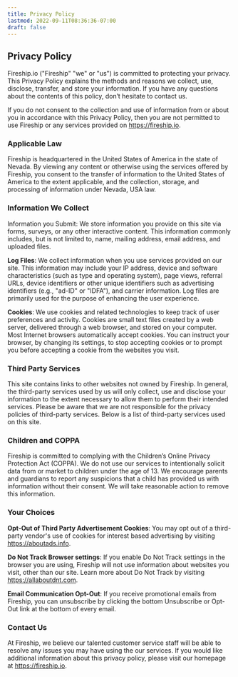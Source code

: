 ```yaml
---
title: Privacy Policy
lastmod: 2022-09-11T08:36:36-07:00
draft: false
---
```


## Privacy Policy

Fireship.io ("Fireship" "we" or "us") is committed to protecting your privacy. This Privacy Policy explains the methods and reasons we collect, use, disclose, transfer, and store your information. If you have any questions about the contents of this policy, don’t hesitate to contact us.

If you do not consent to the collection and use of information from or about you in accordance with this Privacy Policy, then you are not permitted to use Fireship or any services provided on https://fireship.io.

### Applicable Law

Fireship is headquartered in the United States of America in the state of Nevada. By viewing any content or otherwise using the services offered by Fireship, you consent to the transfer of information to the United States of America to the extent applicable, and the collection, storage, and processing of information under Nevada, USA law.

### Information We Collect

Information you Submit: We store information you provide on this site via forms, surveys, or any other interactive content. This information commonly includes, but is not limited to, name, mailing address, email address, and uploaded files.

**Log Files**: We collect information when you use services provided on our site. This information may include your IP address, device and software characteristics (such as type and operating system), page views, referral URLs, device identifiers or other unique identifiers such as advertising identifiers (e.g., "ad-ID" or "IDFA"), and carrier information. Log files are primarily used for the purpose of enhancing the user experience.

**Cookies**: We use cookies and related technologies to keep track of user preferences and activity. Cookies are small text files created by a web server, delivered through a web browser, and stored on your computer. Most Internet browsers automatically accept cookies. You can instruct your browser, by changing its settings, to stop accepting cookies or to prompt you before accepting a cookie from the websites you visit.

### Third Party Services

This site contains links to other websites not owned by Fireship. In general, the third-party services used by us will only collect, use and disclose your information to the extent necessary to allow them to perform their intended services. Please be aware that we are not responsible for the privacy policies of third-party services. Below is a list of third-party services used on this site.

### Children and COPPA

Fireship is committed to complying with the Children’s Online Privacy Protection Act (COPPA). We do not use our services to intentionally solicit data from or market to children under the age of 13. We encourage parents and guardians to report any suspicions that a child has provided us with information without their consent. We will take reasonable action to remove this information.

### Your Choices

**Opt-Out of Third Party Advertisement Cookies**: You may opt out of a third-party vendor's use of cookies for interest based advertising by visiting https://aboutads.info.

**Do Not Track Browser settings**: If you enable Do Not Track settings in the browser you are using, Fireship will not use information about websites you visit, other than our site. Learn more about Do Not Track by visiting https://allaboutdnt.com.

**Email Communication Opt-Out**: If you receive promotional emails from Fireship, you can unsubscribe by clicking the bottom Unsubscribe or Opt-Out link at the bottom of every email.

### Contact Us

At Fireship, we believe our talented customer service staff will be able to resolve any issues you may have using the our services. If you would like additional information about this privacy policy, please visit our homepage at https://fireship.io.
